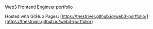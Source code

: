 Web3 Frontend Engineer portfolio

Hosted with GitHub Pages: [https://thestriver.github.io/web3-portfolio/](https://thestriver.github.io/web3-portfolio/)